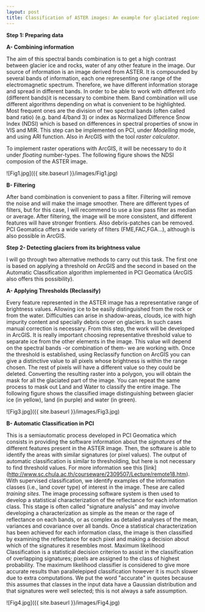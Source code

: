 ```yaml
---
layout: post
title: Classification of ASTER images: An example for glaciated regions.
---
```


**Step 1: Preparing data**

**A- Combining information**

The aim of this spectral bands combination is to get a high contrast between glacier ice and rocks, water of any other feature in the image.
Our source of information is an image derived from ASTER. It is compounded by several bands of information, each one representing  one range of the electromagnetic spectrum. Therefore, we have different information storage and spread in different bands. In order to be able to work with different info (different bands)it is necessary to combine them. Band combination will use different algorithms depending on what is convenient to be highlighted. Most frequent ones are the division of two spectral bands (often called band ratio) (e.g. band 4/band 3) or index as Normalized Difference Snow Index (NDSI) which is based on differences in spectral properties of snow in VIS and MIR.
This step can be implemented on PCI, under *Modelling* mode, and using ARI function. Also in ArcGIS with the tool *raster calculator*.

To implement raster operations with ArcGIS, it will be necessary to do it under *floating* number-types. The following figure shows the NDSI composion of the ASTER image.

![Fig1.jpg]({{ site.baseurl }}/images/Fig1.jpg)


**B-	Filtering**

After band combination is convenient to pass a filter. Filtering will remove the noise and will make the image smoother. There are different types of filters, but for this case, I will recommend to use a low pass filter as median or average. After filtering, the image will be more consistent, and different features will have stronger frontiers. Also debris-patches can be removed. PCI Geomatica offers a wide variety of filters (FME,FAC,FGA...), although is also possible in ArcGIS.

**Step 2- Detecting glaciers from its brightness value**

I will go through two alternative methods to carry out this task. The first one is based on applying a threshold on ArcGIS and the second in based on the Automatic Classification algorithm implemented in PCI Geomatica (ArcGIS also offers this possibility).

**A-	Applying Thresholds (Reclassify)**

Every feature represented in the ASTER image has a representative range of brightness values. Allowing ice to be easily distinguished from the rock or from the water.  Difficulties can arise in shadow-areas, clouds, ice with high impurity content and specially debris cover on glaciers. In such cases manual correction is necessary.
From this step, the work will be developed in ArcGIS. It is really important choosing representative threshold value to separate ice from the other elements in the image.  This value will depend on the spectral bands -or combination of them- we are working with. Once the threshold is established, using Reclassify function on ArcGIS you can give
a distinctive value to all pixels whose brightness is within the range chosen. The rest of pixels will have a different value so they could be deleted. Converting the resulting raster into a polygon, you will obtain the mask for all the glaciated part of the image. You can repeat the same process to mask out Land and Water to classify the entire image. The following figure shows the classified image distinguishing between glacier ice (in yellow), land (in purple) and water (in green).

![Fig3.jpg]({{ site.baseurl }}/images/Fig3.jpg)


**B-	Automatic Classification in PCI**

This is a semiautomatic process developed in PCI Geomatica which consists in providing the software information about the *signatures* of the different features present in the ASTER image. Then, the software is able to identify the areas with similar signatures (or pixel values). The output of automatic classification is similar
to thresholding, but here is not necessary to find threshold values. For more information see this [link] (http://www.sc.chula.ac.th/courseware/2309507/Lecture/remote18.htm).
With supervised classification, we identify examples of the information classes (i.e., land cover type) of interest in the image.
These are called *training sites*. The image processing software system is then used to develop a statistical characterization of the reflectance for each information class.
This stage is often called "signature analysis" and may involve developing a characterization as simple as the mean or the rage of reflectance on each bands,
or as complex as detailed analyses of the mean, variances and covariance over all bands. Once a statistical characterization has been achieved for each information class,
 the image is then classified by examining the reflectance for each pixel and making a decision about which of the signatures it resembles most.
Maximum likelihood Classification is a statistical decision criterion to assist in the classification of overlapping signatures; pixels are assigned to the class of highest probability.
The maximum likelihood classifier is considered to give more accurate
results than parallelepiped classification however it is much slower due to extra computations. We put the word "accurate" in quotes because this assumes that classes in the input data have a Gaussian distribution and that signatures were well selected; this is not always a safe assumption.

![Fig4.jpg]({{ site.baseurl }}/images/Fig4.jpg)
